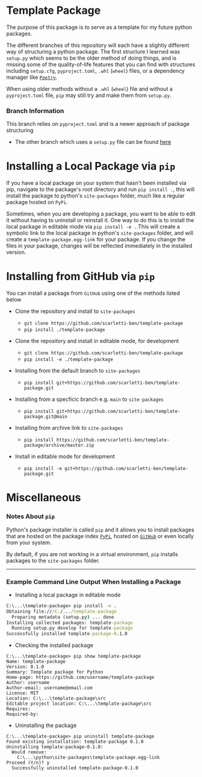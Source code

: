 # Template Package

The purpose of this package is to serve as a template for my future python packages.

The different branches of this repository will each have a slightly different way of structuring a python package. The first structure I learned was `setup.py` which seems to be the older method of doing things, and is missing some of the quality-of-life features that you can find with structures including `setup.cfg`, `pyproject.toml`, `.whl` (`wheel`) files, or a dependency manager like [`Poetry`](https://python-poetry.org/). 

When using older methods without a `.whl` (`wheel`) file and without a `pyproject.toml` file, `pip` may still try and make them from `setup.py`.

### Branch Information
This branch relies on `pyproject.toml` and is a newer approach of package structuring
- The other branch which uses a `setup.py` file can be found [here](https://github.com/scarletti-ben/template-package/tree/with-setup-py)

# Installing a Local Package via `pip`
If you have a local package on your system that hasn't been installed via pip, navigate to the package's root directory and run `pip install .`, this will install the package to python's `site-packages` folder, much like a regular package hosted on `PyPi`.

Sometimes, when you are developing a package, you want to be able to edit it without having to uninstall or reinstall it. One way to do this is to install the local package in editable mode via `pip install -e .`.This will create a symbolic link to the local package in python's `site-packages` folder, and will create a `template-package.egg-link` for your package. If you change the files in your package, changes will be reflected immediately in the installed version.

# Installing from GitHub via `pip`
You can install a package from `GitHub` using one of the methods listed below

- Clone the repository and install to `site-packages`
  - `git clone https://github.com/scarletti-ben/template-package`
  - `pip install ./template-package`

- Clone the repository and install in editable mode, for development
  - `git clone https://github.com/scarletti-ben/template-package`
  - `pip install -e ./template-package`

- Installing from the default branch to `site-packages`
  - `pip install git+https://github.com/scarletti-ben/template-package.git`

- Installing from a specficic branch e.g. `main` to `site-packages`
  - `pip install git+https://github.com/scarletti-ben/template-package.git@main`

- Installing from archive link to `site-packages`
  - `pip install https://github.com/scarletti-ben/template-package/archive/master.zip`

- Install in editable mode for development
  - `pip install -e git+https://github.com/scarletti-ben/template-package.git`

# Miscellaneous
### Notes About `pip`
Python's package installer is called `pip` and it allows you to install packages that are hosted on the package index [`PyPi`](https://pypi.org/), hosted on [`GitHub`](https://github.com/) or even locally from your system.

By default, if you are not working in a virtual environment, `pip` installs packages to the `site-packages` folder.

---

### Example Command Line Output When Installing a Package
- Installing a local package in editable mode
```cmd
C:\...\template-package> pip install -e .
Obtaining file:///C:/.../template-package
  Preparing metadata (setup.py) ... done
Installing collected packages: template-package
  Running setup.py develop for template-package
Successfully installed template-package-0.1.0
```

- Checking the installed package
```
C:\...\template-package> pip show template-package
Name: template-package
Version: 0.1.0
Summary: Template package for Python
Home-page: https://github.com/username/template-package
Author: username
Author-email: username@email.com
License: MIT
Location: C:\...\template-package\src
Editable project location: C:\...\template-package\src
Requires: 
Required-by:
```

- Uninstalling the package
```
C:\...\template-package> pip uninstall template-package
Found existing installation: template-package 0.1.0
Uninstalling template-package-0.1.0:
  Would remove:
    C:\...\python\site-packages\template-package.egg-link
Proceed (Y/n)? y
  Successfully uninstalled template-package-0.1.0
```
